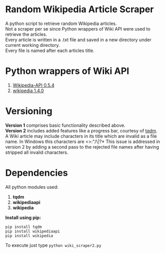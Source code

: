 # Random Wikipedia Article Scraper
A python script to retrieve random Wikipedia articles.\
Not a scraper per se since Python wrappers of Wiki API were used to retrieve the articles.\
Every article is written in a .txt file and saved in a new directory under current working directory.\
Every file is named after each articles title.

# Python wrappers of Wiki API
1. [Wikipedia-API 0.5.4](https://pypi.org/project/Wikipedia-API/)
2. [wikipedia 1.4.0](https://pypi.org/project/wikipedia/)

# Versioning
**Version 1** comprises basic functionality described above.\
**Version 2** includes added features like a progress bar, courtesy of [tqdm](https://github.com/tqdm/tqdm).\
A Wiki article may include characters in its title which are invalid as a file name. In Windows this characters are <>:"/\\|?*
This issue is addressed in version 2 by adding a second pass to the rejected file names after having stripped all invalid characters.

# Dependencies
All python modules used:
1. **tqdm**
2. **wikipediaapi**
3. **wikipedia**

**Install using pip:**
```
pip install tqdm
pip install wikipediaapi
pip install wikipedia
```
To execute just type `python wiki_scraper2.py`
